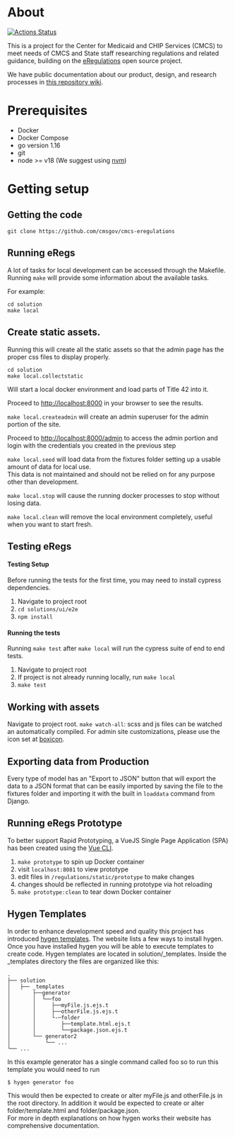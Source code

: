 # About

[![Actions Status](https://github.com/CMSgov/cmcs-eregulations/workflows/eCFR%20Parser%20Checks/badge.svg)](https://github.com/CMSgov/cmcs-eregulations/actions)

This is a project for the Center for Medicaid and CHIP Services (CMCS) to meet needs of CMCS and State staff researching regulations and related guidance, building on the [eRegulations](https://eregs.github.io/) open source project.

We have public documentation about our product, design, and research processes in [this repository wiki](https://github.com/CMSgov/cmcs-eregulations/wiki).

# Prerequisites

- Docker
- Docker Compose
- go version 1.16
- git
- node >= v18 (We suggest using [nvm](https://github.com/nvm-sh/nvm))

# Getting setup

## Getting the code ##

```
git clone https://github.com/cmsgov/cmcs-eregulations
```

## Running eRegs ##

A lot of tasks for local development can be accessed through the Makefile.
Running `make` will provide some information about the available tasks.

For example:

```
cd solution
make local
```

## Create static assets.
Running this will create all the static assets so that the admin page
has the proper css files to display properly. 

```
cd solution
make local.collectstatic
```
Will start a local docker environment and load parts of Title 42 into it.

Proceed to <http://localhost:8000> in your browser to see the results.

`make local.createadmin` will create an admin superuser for the admin portion of the site.

Proceed to <http://localhost:8000/admin> to access the admin portion and login with the credentials you created in the previous step

`make local.seed` will load data from the fixtures folder setting up a usable amount of data for local use.  
This data is not maintained and should not be relied on for any purpose other than development.

`make local.stop` will cause the running docker processes to stop without losing data.

`make local.clean` will remove the local environment completely, useful when you want to start fresh.

## Testing eRegs ##

#### Testing Setup ####

Before running the tests for the first time, you may need to install cypress dependencies.

1. Navigate to project root
1. `cd solutions/ui/e2e`
2. `npm install`

#### Running the tests ####

Running `make test` after `make local` will run the cypress suite of end to end tests.

1. Navigate to project root
2. If project is not already running locally, run `make local`
3. `make test`

## Working with assets ##
Navigate to project root.
`make watch-all`: scss and js files can be watched an automatically compiled.
For admin site customizations, please use the icon set at [boxicon](https://boxicons.com).

## Exporting data from Production ##

Every type of model has an "Export to JSON" button that will export the data to a JSON format that can be easily imported
by saving the file to the fixtures folder and importing it with the built in `loaddata` command from Django.

## Running eRegs Prototype ##

To better support Rapid Prototyping, a VueJS Single Page Application (SPA) has been created using the [Vue CLI](https://cli.vuejs.org/).

1. `make prototype` to spin up Docker container
2. visit `localhost:8081` to view prototype
3. edit files in `/regulations/static/prototype` to make changes
4. changes should be reflected in running prototype via hot reloading
5. `make prototype:clean` to tear down Docker container

## Hygen Templates ##

In order to enhance development speed and quality this project has introduced [hygen templates](http://www.hygen.io/).
The website lists a few ways to install hygen.  Once you have installed hygen you will be able to execute templates to create code.
Hygen templates are located in solution/_templates.  Inside the _templates directory the files are organized like this:

    .
    ├── solution               
    │   ├── _templates          
    │       ├──generator
    │       │  └──foo
    │       │     ├──myFile.js.ejs.t
    │       │     ├──otherFile.js.ejs.t
    │       │     └-─folder
    │       │        ├──template.html.ejs.t
    │       │        └──package.json.ejs.t        
    │       └── generator2                
    │           └── ...
    └── ...

In this example generator has a single command called foo so to run this template you would need to run
```bash
$ hygen generator foo
```
This would then be expected to create or alter myFile.js and otherFile.js in the root directory.  In addition it
would be expected to create or alter folder/template.html and folder/package.json.  
For more in depth explanations on how hygen works their website has comprehensive documentation.
